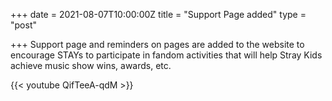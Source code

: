 +++
date = 2021-08-07T10:00:00Z
title = "Support Page added"
type = "post"

+++
Support page and reminders on pages are added to the website to encourage STAYs to participate in fandom activities that will help Stray Kids achieve music show wins, awards, etc.

{{< youtube QifTeeA-qdM >}}